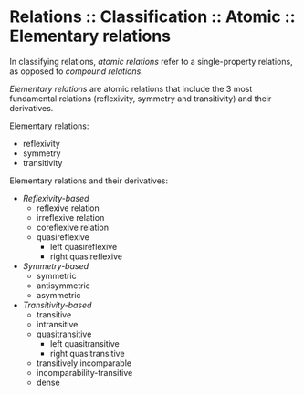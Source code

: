 # Relations :: Classification :: Atomic :: Elementary relations

In classifying relations, *atomic relations* refer to a single-property relations, as opposed to *compound relations*.

*Elementary relations* are atomic relations that include the 3 most fundamental relations (reflexivity, symmetry and transitivity) and their derivatives.

Elementary relations:
- reflexivity
- symmetry
- transitivity

Elementary relations and their derivatives:
- *Reflexivity-based*
  - reflexive relation
  - irreflexive relation
  - coreflexive relation
  - quasireflexive
    - left quasireflexive
    - right quasireflexive
- *Symmetry-based*
  - symmetric
  - antisymmetric
  - asymmetric
- *Transitivity-based*
  - transitive
  - intransitive
  - quasitransitive
    - left quasitransitive
    - right quasitransitive
  - transitively incomparable
  - incomparability-transitive
  - dense
